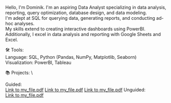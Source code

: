

Hello, I'm Dominik. I'm an aspiring Data Analyst specializing in data analysis, reporting, 
query optimization, database design, and data modeling. \
I'm adept at SQL for querying data, generating reports, and conducting ad-hoc analyses. \
My skills extend to creating interactive dashboards using PowerBI. \
Additionally, I excel in data analysis and reporting with Google Sheets and Excel.

🛠️ Tools: \
Language: SQL, Python (Pandas, NumPy, Matplotlib, Seaborn) \
Visualization: PowerBI, Tableau

📚 Projects: \

Guided: \
[Link to my_file.pdf](https://github.com/dkdomkris/PortfolioProjects/blob/main/COVID_portfolio.sql)
[Link to my_file.pdf](https://github.com/dkdomkris/PortfolioProjects/blob/main/PortfolioProjectDataCleaning.sql)
[Link to my_file.pdf](https://www.example.com/my_file.pdf)
Unguided: \
[Link to my_file.pdf](https://www.example.com/my_file.pdf)
